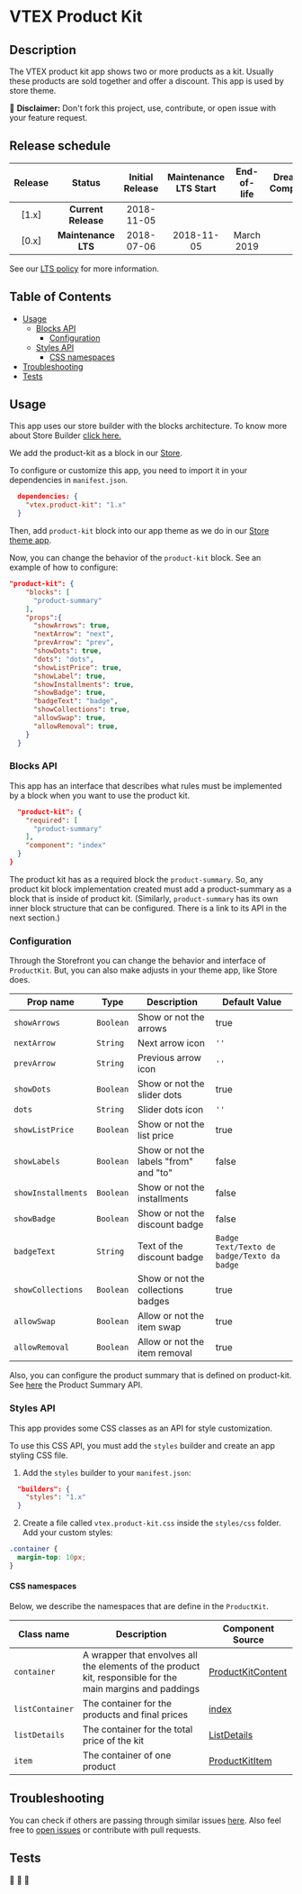 # VTEX Product Kit

## Description
The VTEX product kit app shows two or more products as a kit. Usually these products are sold together and offer a discount. This app is used by store theme.

:loudspeaker: **Disclaimer:** Don't fork this project, use, contribute, or open issue with your feature request.

## Release schedule
| Release  | Status              | Initial Release | Maintenance LTS Start | End-of-life | Dreamstore Compatibility
| :--:     | :---:               |  :---:          | :---:                 | :---:       | :---: 
| [1.x]    | **Current Release** |  2018-11-05     |                       |             | 2.x
| [0.x]    | **Maintenance LTS** |  2018-07-06     | 2018-11-05            | March 2019  | 1.x

See our [LTS policy](https://github.com/vtex-apps/awesome-io#lts-policy) for more information.

## Table of Contents
- [Usage](#usage)
  - [Blocks API](#blocks-api)
    - [Configuration](#configuration)
  - [Styles API](#styles-api)
    - [CSS namespaces](#css-namespaces)
- [Troubleshooting](#troubleshooting)
- [Tests](#tests)

## Usage
This app uses our store builder with the blocks architecture. To know more about Store Builder [click here.](https://help.vtex.com/en/tutorial/understanding-storebuilder-and-stylesbuilder#structuring-and-configuring-our-store-with-object-object)

We add the product-kit as a block in our [Store](https://github.com/vtex-apps/store/blob/master/store/interfaces.json).

To configure or customize this app, you need to import it in your dependencies in `manifest.json`.

```json
  dependencies: {
    "vtex.product-kit": "1.x"
  }
```

Then, add `product-kit` block into our app theme as we do in our [Store theme app](https://github.com/vtex-apps/store-theme/blob/master/store/blocks.json).  

Now, you can change the behavior of the `product-kit` block. See an example of how to configure: 
```json
"product-kit": {
    "blocks": [
      "product-summary"
    ],
    "props":{
      "showArrows": true,
      "nextArrow": "next",
      "prevArrow": "prev",
      "showDots": true,
      "dots": "dots",
      "showListPrice": true,
      "showLabel": true,
      "showInstallments": true,
      "showBadge": true,
      "badgeText": "badge",
      "showCollections": true,
      "allowSwap": true,
      "allowRemoval": true,
    }
  }
```
### Blocks API
This app has an interface that describes what rules must be implemented by a block when you want to use the product kit.
```json
  "product-kit": {
    "required": [
      "product-summary"
    ],
    "component": "index"
  }
}
```

The product kit has as a required block the `product-summary`. So, any product kit block implementation created must add a product-summary as a block that is inside of product kit. (Similarly, `product-summary` has its own inner block structure that can be configured. There is a link to its API in the next section.)

### Configuration
Through the Storefront you can change the behavior and interface of `ProductKit`. But, you can also make adjusts in your theme app, like Store does.

| Prop name          | Type              | Description                                   | Default Value |
| ------------------ | ----------------- | --------------------------------------------- |-------------- |
| `showArrows`       | `Boolean`         | Show or not the arrows                        | true |
| `nextArrow`        | `String`          | Next arrow icon                               | `''` |
| `prevArrow`        | `String`          | Previous arrow icon                           | `''` |
| `showDots`         | `Boolean`         | Show or not the slider dots                   | true |
| `dots`             | `String`          | Slider dots icon                              | `''` |
| `showListPrice`    | `Boolean`         | Show or not the list price                    | true |
| `showLabels`       | `Boolean`         | Show or not the labels "from" and "to"        | false |
| `showInstallments` | `Boolean`         | Show or not the installments                  | false |
| `showBadge`        | `Boolean`         | Show or not the discount badge                | false |
| `badgeText`        | `String`          | Text of the discount badge                    | `Badge Text/Texto de badge/Texto da badge`|
| `showCollections`  | `Boolean`         | Show or not the collections badges            | true |
| `allowSwap`        | `Boolean`         | Allow or not the item swap                    | true |
| `allowRemoval`     | `Boolean`         | Allow or not the item removal                 | true |

Also, you can configure the product summary that is defined on product-kit. See [here](https://github.com/vtex-apps/product-summary/blob/master/README.md#configuration) the Product Summary API. 

### Styles API

This app provides some CSS classes as an API for style customization.

To use this CSS API, you must add the `styles` builder and create an app styling CSS file.

1. Add the `styles` builder to your `manifest.json`:

```json
  "builders": {
    "styles": "1.x"
  }
```

2. Create a file called `vtex.product-kit.css` inside the `styles/css` folder. Add your custom styles:

```css
.container {
  margin-top: 10px;
}
```
#### CSS namespaces
Below, we describe the namespaces that are define in the `ProductKit`.

| Class name         |    Description     |  Component Source                                           |
| ------------------ | ----------         |------------------------------------------------------- |
| `container`        |  A wrapper that envolves all the elements of the product kit, responsible for the main margins and paddings                        | [ProductKitContent](/react/components/ProductKitContent.js) |
| `listContainer`        |  The container for the products and final prices                        | [index](/react/index.js) |
| `listDetails`        |  The container for the total price of the kit                        | [ListDetails](/react/components/ProductKitDetails.js) |
| `item`        |  The container of one product                        | [ProductKitItem](/react/components/ProductKitItem.js) |

## Troubleshooting
You can check if others are passing through similar issues [here](https://github.com/vtex-apps/product-kit/issues). Also feel free to [open issues](https://github.com/vtex-apps/product-kit/issues/new) or contribute with pull requests.

## Tests
:construction: :construction: :construction: